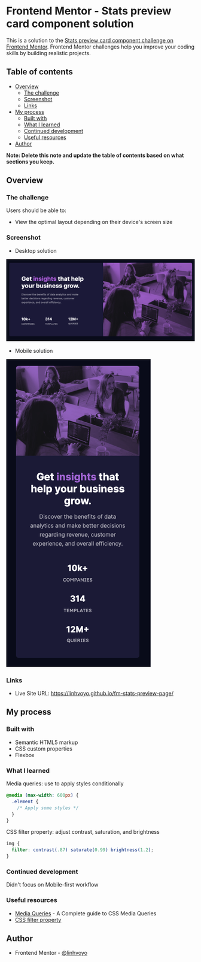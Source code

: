 # Frontend Mentor - Stats preview card component solution

This is a solution to the [Stats preview card component challenge on Frontend Mentor](https://www.frontendmentor.io/challenges/stats-preview-card-component-8JqbgoU62). Frontend Mentor challenges help you improve your coding skills by building realistic projects. 

## Table of contents

- [Overview](#overview)
  - [The challenge](#the-challenge)
  - [Screenshot](#screenshot)
  - [Links](#links)
- [My process](#my-process)
  - [Built with](#built-with)
  - [What I learned](#what-i-learned)
  - [Continued development](#continued-development)
  - [Useful resources](#useful-resources)
- [Author](#author)

**Note: Delete this note and update the table of contents based on what sections you keep.**

## Overview

### The challenge

Users should be able to:

- View the optimal layout depending on their device's screen size

### Screenshot

- Desktop solution

![](./images/solution-desktop.png)

- Mobile solution

![](./images/solution-mobile.png)


### Links

- Live Site URL: https://linhvoyo.github.io/fm-stats-preview-page/

## My process

### Built with

- Semantic HTML5 markup
- CSS custom properties
- Flexbox

### What I learned

Media queries: use to apply styles conditionally

```css
@media (max-width: 600px) {
  .element {
    /* Apply some styles */
  }
}
```

CSS filter property: adjust contrast, saturation, and brightness

```css
img {
  filter: contrast(.87) saturate(0.99) brightness(1.2);
}
```


### Continued development

Didn't focus on Mobile-first workflow

### Useful resources

- [Media Queries](https://css-tricks.com/a-complete-guide-to-css-media-queries/) - A Complete guide to CSS Media Queries
- [CSS filter property](https://www.w3schools.com/cssref/css3_pr_filter.asp)

## Author

- Frontend Mentor - [@linhvoyo](https://www.frontendmentor.io/profile/linhvoyo)

